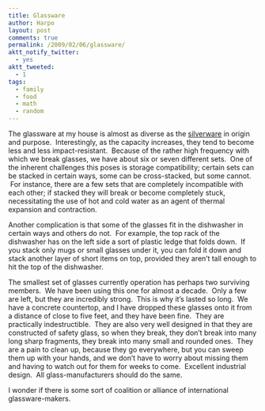 ```yaml
---
title: Glassware
author: Harpo
layout: post
comments: true
permalink: /2009/02/06/glassware/
aktt_notify_twitter:
  - yes
aktt_tweeted:
  - 1
tags:
  - family
  - food
  - math
  - random
---
```

The glassware at my house is almost as diverse as the [silverware][1] in origin and purpose.  Interestingly, as the capacity increases, they tend to become less and less impact-resistant.  Because of the rather high frequency with which we break glasses, we have about six or seven different sets.  One of the inherent challenges this poses is storage compatibility; certain sets can be stacked in certain ways, some can be cross-stacked, but some cannot.  For instance, there are a few sets that are completely incompatible with each other; if stacked they will break or become completely stuck, necessitating the use of hot and cold water as an agent of thermal expansion and contraction.

Another complication is that some of the glasses fit in the dishwasher in certain ways and others do not.  For example, the top rack of the dishwasher has on the left side a sort of plastic ledge that folds down.  If you stack only mugs or small glasses under it, you can fold it down and stack another layer of short items on top, provided they aren&#8217;t tall enough to hit the top of the dishwasher.

The smallest set of glasses currently operation has perhaps two surviving members.  We have been using this one for almost a decade.  Only a few are left, but they are incredibly strong.  This is why it&#8217;s lasted so long.  We have a concrete countertop, and I have dropped these glasses onto it from a distance of close to five feet, and they have been fine.  They are practically indestructible.  They are also very well designed in that they are constructed of safety glass, so when they break, they don&#8217;t break into many long sharp fragments, they break into many small and rounded ones.  They are a pain to clean up, because they go everywhere, but you can sweep them up with your hands, and we don&#8217;t have to worry about missing them and having to watch out for them for weeks to come.  Excellent industrial design.  All glass-manufacturers should do the same.

I wonder if there is some sort of coalition or alliance of international glassware-makers.

 [1]: http://www.harpojaeger.com/2009/02/02/silverware/